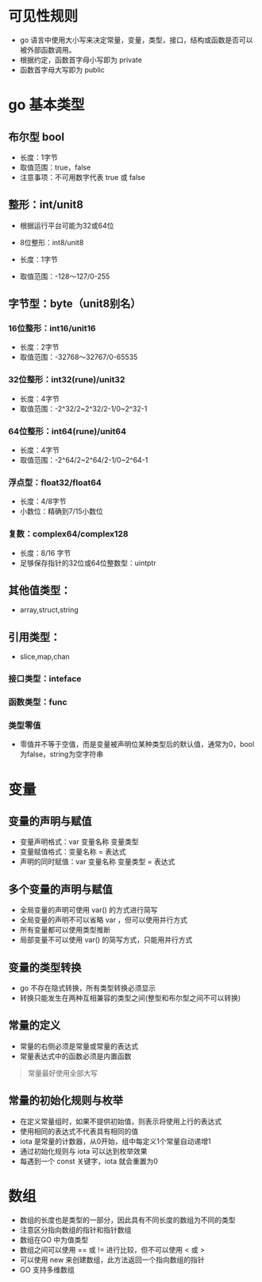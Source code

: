 # 可见性规则

- go 语言中使用大小写来决定常量，变量，类型，接口，结构或函数是否可以被外部函数调用。
- 根据约定，函数首字母小写即为 private
- 函数首字母大写即为 public

# go 基本类型

## 布尔型 bool
- 长度：1字节
- 取值范围：true，false
- 注意事项：不可用数字代表 true 或 false

## 整形：int/unit8
- 根据运行平台可能为32或64位

- 8位整形：int8/unit8
- 长度：1字节
- 取值范围：-128～127/0-255

## 字节型：byte（unit8别名）

### 16位整形：int16/unit16
- 长度：2字节
- 取值范围：-32768～32767/0-65535

### 32位整形：int32(rune)/unit32
- 长度：4字节
- 取值范围：-2^32/2~2^32/2-1/0~2^32-1

### 64位整形：int64(rune)/unit64
- 长度：4字节
- 取值范围：-2^64/2~2^64/2-1/0~2^64-1

### 浮点型：float32/float64
- 长度：4/8字节
- 小数位：精确到7/15小数位

### 复数：complex64/complex128
- 长度：8/16 字节
- 足够保存指针的32位或64位整数型：uintptr

## 其他值类型：
- array,struct,string

## 引用类型：
- slice,map,chan

### 接口类型：inteface

### 函数类型：func

###  类型零值
- 零值并不等于空值，而是变量被声明位某种类型后的默认值，通常为0，bool为false，string为空字符串

# 变量

## 变量的声明与赋值

- 变量声明格式：var 变量名称 变量类型
- 变量赋值格式：变量名称 = 表达式
- 声明的同时赋值：var 变量名称 变量类型 = 表达式

## 多个变量的声明与赋值

- 全局变量的声明可使用 var() 的方式进行简写
- 全局变量的声明不可以省略 var ，但可以使用并行方式
- 所有变量都可以使用类型推断
- 局部变量不可以使用 var() 的简写方式，只能用并行方式

## 变量的类型转换

- go 不存在隐式转换，所有类型转换必须显示
- 转换只能发生在两种互相兼容的类型之间(整型和布尔型之间不可以转换)

## 常量的定义

- 常量的右侧必须是常量或常量的表达式
- 常量表达式中的函数必须是内置函数
> 常量最好使用全部大写

## 常量的初始化规则与枚举
- 在定义常量组时，如果不提供初始值，则表示将使用上行的表达式
- 使用相同的表达式不代表具有相同的值
- iota 是常量的计数器，从0开始，组中每定义1个常量自动递增1
- 通过初始化规则与 iota 可以达到枚举效果
- 每遇到一个 const 关键字，iota 就会重置为0

# 数组

- 数组的长度也是类型的一部分，因此具有不同长度的数组为不同的类型
- 注意区分指向数组的指针和指针数组
- 数组在GO 中为值类型
- 数组之间可以使用 == 或 != 进行比较，但不可以使用 < 或 >
- 可以使用 new 来创建数组，此方法返回一个指向数组的指针
- GO 支持多维数组